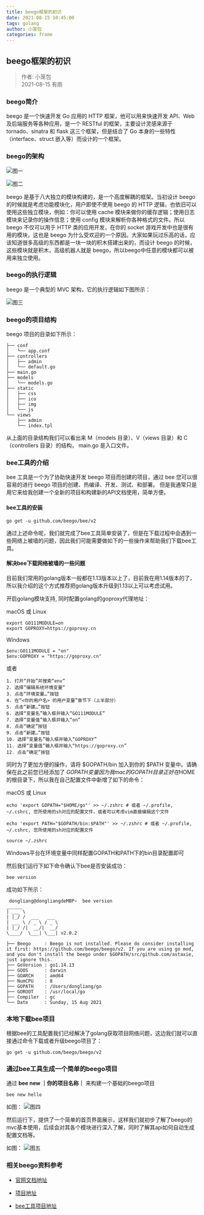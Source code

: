 ```yaml
---
title: beego框架的初识
date: 2021-08-15 10:45:00
tags: golang
author: 小笼包
categories: frame
---
```


## beego框架的初识  

> 作者: 小笼包  
> 2021-08-15 有雨

### beego简介

beego 是一个快速开发 Go 应用的 HTTP 框架，他可以用来快速开发 API、Web 及后端服务等各种应用，是一个 RESTful 的框架，主要设计灵感来源于 tornado、sinatra 和 flask 这三个框架，但是结合了 Go 本身的一些特性（interface、struct 嵌入等）而设计的一个框架。

<!-- more -->

### beego的架构

![图一](./images/beego-frame-v1.png)

![图二](./images/beego-frame-v2.png)

beego 是基于八大独立的模块构建的，是一个高度解耦的框架。当初设计 beego 的时候就是考虑功能模块化，用户即使不使用 beego 的 HTTP 逻辑，也依旧可以使用这些独立模块，例如：你可以使用 cache 模块来做你的缓存逻辑；使用日志模块来记录你的操作信息；使用 config 模块来解析你各种格式的文件。所以 beego 不仅可以用于 HTTP 类的应用开发，在你的 socket 游戏开发中也是很有用的模块，这也是 beego 为什么受欢迎的一个原因。大家如果玩过乐高的话，应该知道很多高级的东西都是一块一块的积木搭建出来的，而设计 beego 的时候，这些模块就是积木，高级机器人就是 beego，所以beego中任意的模块都可以被用来独立使用。

### beego的执行逻辑

beego 是一个典型的 MVC 架构，它的执行逻辑如下图所示：

![图三](./images/beego-frame-v3.png)

### beego的项目结构

beego 项目的目录如下所示：

``` shell
├── conf
│   └── app.conf
├── controllers
│   ├── admin
│   └── default.go
├── main.go
├── models
│   └── models.go
├── static
│   ├── css
│   ├── ico
│   ├── img
│   └── js
└── views
    ├── admin
    └── index.tpl
```

从上面的目录结构我们可以看出来 M（models 目录）、V（views 目录）和 C（controllers 目录）的结构， main.go 是入口文件。  

### bee工具的介绍

bee 工具是一个为了协助快速开发 beego 项目而创建的项目，通过 bee 您可以很容易的进行 beego 项目的创建、热编译、开发、测试、和部署。
但是我通常只是用它来给我创建一个全新的项目和构建新的API文档使用，简单方便。  

#### bee工具的安装

``` shell
go get -u github.com/beego/bee/v2
```

通过上述命令呢，我们就完成了bee工具简单安装了，但是在下载过程中会遇到一些网络上被墙的问题，因此我们可能需要做如下的一些操作来帮助我们下载bee工具。  

#### 解决bee下载网络被墙的一些问题

目前我们常用的golang版本一般都在1.13版本以上了，目前我在用1.14版本的了，所以我介绍的这个方式推荐把golang版本升级到1.13以上可以考虑试用。

开启golang模块支持, 同时配置golang的goproxy代理地址：

macOS 或 Linux

``` shell
export GO111MODULE=on
export GOPROXY=https://goproxy.cn
```

Windows

``` shell
$env:GO111MODULE = "on"
$env:GOPROXY = "https://goproxy.cn"
```

或者  

``` shell
1. 打开“开始”并搜索“env”
2. 选择“编辑系统环境变量”
3. 点击“环境变量…”按钮
4. 在“<你的用户名> 的用户变量”章节下（上半部分）
5. 点击“新建…”按钮
6. 选择“变量名”输入框并输入“GO111MODULE”
7. 选择“变量值”输入框并输入“on”
8. 点击“确定”按钮
9. 点击“新建…”按钮
10. 选择“变量名”输入框并输入“GOPROXY”
11. 选择“变量值”输入框并输入“https://goproxy.cn”
12. 点击“确定”按钮
```

 同时为了更加方便的操作，请将 $GOPATH/bin 加入到你的 $PATH 变量中。请确保在此之前您已经添加了 $GOPATH 变量
因为我mac的GOPATH目录正好在$HOME的根目录下，所以我在自己配置文件中新增了如下的命令：

 macOS 或 Linux

 ``` shell
echo 'export GOPATH="$HOME/go"' >> ~/.zshrc # 或者 ~/.profile, ~/.cshrc, 您所使用的sh对应的配置文件，或者可以考虑vim直接编辑这个文件

echo 'export PATH="$GOPATH/bin:$PATH"' >> ~/.zshrc # 或者 ~/.profile, ~/.cshrc, 您所使用的sh对应的配置文件

source ~/.zshrc
 ```

 Windows平台在环境变量中同样配置GOPATH和PATH下的bin目录配置即可

 然后我们运行下如下命令确认下bee是否安装成功：

 ``` shell
bee version
 ```

 成功如下所示：

``` shell
 dongliang@dongliangdeMBP~  bee version
______
| ___ \
| |_/ /  ___   ___
| ___ \ / _ \ / _ \
| |_/ /|  __/|  __/
\____/  \___| \___| v2.0.2

├── Beego     : Beego is not installed. Please do consider installing it first: https://github.com/beego/beego/v2. If you are using go mod, and you don't install the beego under $GOPATH/src/github.com/astaxie, just ignore this.
├── GoVersion : go1.14.13
├── GOOS      : darwin
├── GOARCH    : amd64
├── NumCPU    : 8
├── GOPATH    : /Users/dongliang/go
├── GOROOT    : /usr/local/go
├── Compiler  : gc
└── Date      : Sunday, 15 Aug 2021
```

### 本地下载bee项目

根据bee的工具配置我们已经解决了golang获取项目网络问题，这边我们就可以直接通过命令下载或者升级beego项目了：

``` shell
go get -u github.com/beego/beego/v2
```

### 通过bee工具生成一个简单的beego项目

通过 **bee new ｜你的项目名称｜** 来构建一个基础的beego项目

``` shell
bee new hello
```

如图：
![图四](./images/beego-frame-v4.png)

然后运行下，提供了一个简单的首页界面展示，这样我们就初步了解了beego的mvc基本使用，后续会对其各个模块进行深入了解，同时了解其api如何自动生成配置文档等。

如图：
![图五](./images/beego-frame-v5.png)

### 相关beego资料参考

- [官网文档地址](https://beego.me/)

- [项目地址](https://github.com/beego)

- [bee工具项目地址](https://github.com/beego/bee)
